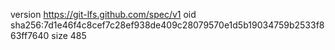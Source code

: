 version https://git-lfs.github.com/spec/v1
oid sha256:7d1e46f4c8cef7c28ef938de409c28079570e1d5b19034759b2533f863ff7640
size 485

